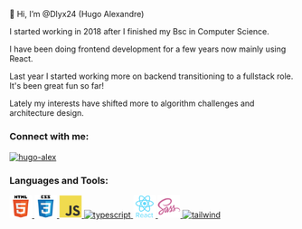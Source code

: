 👋 Hi, I’m @Dlyx24 (Hugo Alexandre)

I started working in 2018 after I finished my Bsc in Computer Science.

I have been doing frontend development for a few years now mainly using React.

Last year I started working more on backend transitioning to a fullstack role. It's been great fun so far! 

Lately my interests have shifted more to algorithm challenges and architecture design. 

<h3 align="left">Connect with me:</h3>
<p align="left">
<a href="https://www.linkedin.com/in/hugoalex96/" target="blank"><img align="center" src="https://www.vectorlogo.zone/logos/linkedin/linkedin-tile.svg" alt="hugo-alex" height="40" width="40" /></a>
</p>

<h3 align="left">Languages and Tools:</h3>
<p align="left">
    <a href="https://www.w3.org/html/" target="_blank"> <img src="https://raw.githubusercontent.com/devicons/devicon/master/icons/html5/html5-original-wordmark.svg" alt="html5" width="40" height="40"/> </a>
    <a href="https://www.w3schools.com/css/" target="_blank"> <img src="https://raw.githubusercontent.com/devicons/devicon/master/icons/css3/css3-original-wordmark.svg" alt="css3" width="40" height="40"/> </a>
    <a href="https://developer.mozilla.org/en-US/docs/Web/JavaScript" target="_blank"> <img src="https://raw.githubusercontent.com/devicons/devicon/master/icons/javascript/javascript-original.svg" alt="javascript" width="40" height="40"/> </a>
          <a href="https://www.typescriptlang.org/" target="_blank"> <img src="https://www.vectorlogo.zone/logos/typescriptlang/typescriptlang-icon.svg" alt="typescript" width="40" height="40"/> </a>
      <a href="https://reactjs.org/" target="_blank"> <img src="https://raw.githubusercontent.com/devicons/devicon/master/icons/react/react-original-wordmark.svg" alt="react" width="40" height="40"/> </a>
      <a href="https://sass-lang.com" target="_blank"> <img src="https://raw.githubusercontent.com/devicons/devicon/master/icons/sass/sass-original.svg" alt="sass" width="40" height="40"/> </a>
    <a href="https://tailwindcss.com/" target="_blank"> <img src="https://www.vectorlogo.zone/logos/tailwindcss/tailwindcss-icon.svg" alt="tailwind" width="40" height="40"/> </a>
    </p>
<!---
![Dlyx24's github stats](https://github-readme-stats.vercel.app/api?username=dlyx24&show_icons=true&title_color=fff&icon_color=79ff97&text_color=9f9f9f&bg_color=151515)
-->
